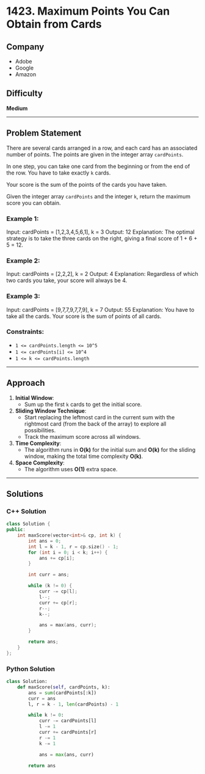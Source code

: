 # 1423. Maximum Points You Can Obtain from Cards

## Company
- Adobe  
- Google  
- Amazon  

## Difficulty
**Medium**

---

## Problem Statement

There are several cards arranged in a row, and each card has an associated number of points. The points are given in the integer array `cardPoints`.

In one step, you can take one card from the beginning or from the end of the row. You have to take exactly `k` cards.

Your score is the sum of the points of the cards you have taken.

Given the integer array `cardPoints` and the integer `k`, return the maximum score you can obtain.

### Example 1:
Input: cardPoints = [1,2,3,4,5,6,1], k = 3 Output: 12 Explanation: The optimal strategy is to take the three cards on the right, giving a final score of 1 + 6 + 5 = 12.

### Example 2:
Input: cardPoints = [2,2,2], k = 2 Output: 4 Explanation: Regardless of which two cards you take, your score will always be 4.

### Example 3:
Input: cardPoints = [9,7,7,9,7,7,9], k = 7 Output: 55 Explanation: You have to take all the cards. Your score is the sum of points of all cards.


### Constraints:
- `1 <= cardPoints.length <= 10^5`
- `1 <= cardPoints[i] <= 10^4`
- `1 <= k <= cardPoints.length`

---

## Approach

1. **Initial Window**:
   - Sum up the first `k` cards to get the initial score.
2. **Sliding Window Technique**:
   - Start replacing the leftmost card in the current sum with the rightmost card (from the back of the array) to explore all possibilities.
   - Track the maximum score across all windows.
3. **Time Complexity**:
   - The algorithm runs in **O(k)** for the initial sum and **O(k)** for the sliding window, making the total time complexity **O(k)**.
4. **Space Complexity**:
   - The algorithm uses **O(1)** extra space.

---

## Solutions

### C++ Solution

```cpp
class Solution {
public:
    int maxScore(vector<int>& cp, int k) {
        int ans = 0;
        int l = k - 1, r = cp.size() - 1;
        for (int i = 0; i < k; i++) {
            ans += cp[i];
        }

        int curr = ans;

        while (k != 0) {
            curr -= cp[l];
            l--;
            curr += cp[r];
            r--;
            k--;

            ans = max(ans, curr);
        }

        return ans;
    }
};

```

### Python Solution

```py
class Solution:
    def maxScore(self, cardPoints, k):
        ans = sum(cardPoints[:k])
        curr = ans
        l, r = k - 1, len(cardPoints) - 1

        while k != 0:
            curr -= cardPoints[l]
            l -= 1
            curr += cardPoints[r]
            r -= 1
            k -= 1

            ans = max(ans, curr)

        return ans

